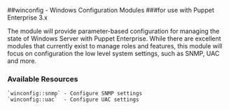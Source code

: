 ##winconfig - Windows Configuration Modules
###for use with Puppet Enterprise 3.x

The module will provide parameter-based configuration for managing the state of Windows Server with Puppet Enterprise.  While there are excellent modules that currently exist to manage roles and features, this module will focus on configuration the low level system settings, such as SNMP, UAC and more.

### Available Resources

    `winconfig::snmp` - Configure SNMP settings
    `winconfig::uac`  - Configure UAC settings

